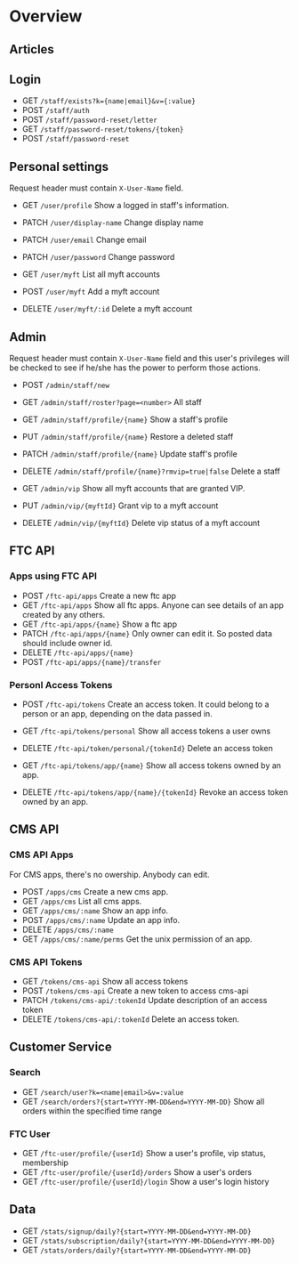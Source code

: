 # Overview

## Articles

## Login

* GET `/staff/exists?k={name|email}&v={:value}`
* POST `/staff/auth`
* POST `/staff/password-reset/letter`
* GET `/staff/password-reset/tokens/{token}`
* POST `/staff/password-reset`

## Personal settings

Request header must contain `X-User-Name` field.

* GET `/user/profile` Show a logged in staff's information.
* PATCH `/user/display-name` Change display name
* PATCH `/user/email` Change email
* PATCH `/user/password` Change password

* GET `/user/myft` List all myft accounts
* POST `/user/myft` Add a myft account
* DELETE `/user/myft/:id` Delete a myft account

## Admin

Request header must contain `X-User-Name` field and this user's privileges will be checked to see if he/she has the power to perform those actions.

* POST `/admin/staff/new`
* GET `/admin/staff/roster?page=<number>` All staff

* GET `/admin/staff/profile/{name}` Show a staff's profile
* PUT `/admin/staff/profile/{name}` Restore a deleted staff
* PATCH `/admin/staff/profile/{name}` Update staff's profile
* DELETE `/admin/staff/profile/{name}?rmvip=true|false` Delete a staff

* GET `/admin/vip` Show all myft accounts that are granted VIP.
* PUT `/admin/vip/{myftId}` Grant vip to a myft account
* DELETE `/admin/vip/{myftId}` Delete vip status of a myft account

## FTC API 

### Apps using FTC API

* POST `/ftc-api/apps` Create a new ftc app
* GET `/ftc-api/apps` Show all ftc apps. Anyone can see details of an app created by any others.
* GET `/ftc-api/apps/{name}` Show a ftc app
* PATCH `/ftc-api/apps/{name}` Only owner can edit it. So posted data should include owner id.
* DELETE `/ftc-api/apps/{name}`
* POST `/ftc-api/apps/{name}/transfer`

### Personl Access Tokens
* POST `/ftc-api/tokens` Create an access token. It could belong to a person or an app, depending on the data passed in.
<!-- * POST `/ftc-api/tokens/personal` Create a new personal access token. -->
* GET `/ftc-api/tokens/personal` Show all access tokens a user owns
<!-- * DELETE `/ftc-api/tokens/personal/:userName` Revoke all access tokens -->
<!-- * PATCH `/ftc-api/tokens/personal/:userName/:tokenId` Update the description of an access token. -->
* DELETE `/ftc-api/token/personal/{tokenId}` Delete an access token

<!-- * POST `/ftc-api/tokens/app` Create a new token for an app -->
* GET `/ftc-api/tokens/app/{name}` Show all access tokens owned by an app.
<!-- * DELETE `/ftc-api/tokens/app/:slugName` Revoke all tokens owned by an app -->
<!-- * PATCH `/ftc-api/tokens/app/:slugName/:tokenId` Update the description of an app token -->
* DELETE `/ftc-api/tokens/app/{name}/{tokenId}` Revoke an access token owned by an app.

## CMS API

### CMS API Apps
For CMS apps, there's no owership. Anybody can edit.

* POST `/apps/cms` Create a new cms app.
* GET `/apps/cms` List all cms apps.
* GET `/apps/cms/:name` Show an app info.
* POST `/apps/cms/:name` Update an app info.
* DELETE `/apps/cms/:name`
* GET `/apps/cms/:name/perms` Get the unix permission of an app.

### CMS API Tokens
* GET `/tokens/cms-api` Show all access tokens
* POST `/tokens/cms-api` Create a new token to access cms-api
* PATCH `/tokens/cms-api/:tokenId` Update description of an access token
* DELETE `/tokens/cms-api/:tokenId` Delete an access token.

## Customer Service

### Search

* GET `/search/user?k=<name|email>&v=:value`
* GET `/search/orders?{start=YYYY-MM-DD&end=YYYY-MM-DD}` Show all orders within the specified time range

### FTC User

* GET `/ftc-user/profile/{userId}` Show a user's profile, vip status, membership
* GET `/ftc-user/profile/{userId}/orders` Show a user's orders
* GET `/ftc-user/profile/{userId}/login` Show a user's login history

## Data

* GET `/stats/signup/daily?{start=YYYY-MM-DD&end=YYYY-MM-DD}`
* GET `/stats/subscription/daily?{start=YYYY-MM-DD&end=YYYY-MM-DD}`
* GET `/stats/orders/daily?{start=YYYY-MM-DD&end=YYYY-MM-DD}`